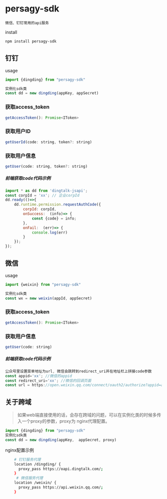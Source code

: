 
# persagy-sdk

`微信、钉钉常用的api服务`

install

```bash
npm install persagy-sdk
```
## 钉钉

usage

```javascript
import {dingding} from "persagy-sdk"

实例化sdk类
const dd = new dingding(appKey, appSecret)
```

### 获取access_token

```javascript
getAccessToken(): Promise<IToken>
```
### 获取用户ID

```javascript
getUserId(code: string, token?: string)
```

### 获取用户信息

```javascript
getUser(code: string, token?: string)
```

#####  前端获取code代码示例

```javascript
import * as dd from 'dingtalk-jsapi';
const corpId = 'xx'; // 企业corpId
dd.ready(()=>{
    dd.runtime.permission.requestAuthCode({
        corpId: corpId,
        onSuccess:  (info)=> {
            const {code} = info;
        },
        onFail:  (err)=> {
            console.log(err)
        }
    });
});
```

## 微信

usage

```javascript
import {weixin} from "persagy-sdk"

实例化sdk类
const wx = new weixin(appId, appSecret)
```

### 获取access_token

```javascript
getAccessToken(): Promise<IToken>
```

### 获取用户信息

```javascript
getUser(code: string)
```
#####  前端获取code代码示例

```javascript
公众号里设置菜单地址为url, 微信会跳转到redirect_uri并在地址栏上拼接code参数
const appid='xx'; //微信的appid
const redirect_uri='xx'; //微信的回调页面
const url = https://open.weixin.qq.com/connect/oauth2/authorize?appid=appid&redirect_uri=redirect_uri&response_type=code&scope=snsapi_userinfo&state=STATE#wechat_redirect
```
## 关于跨域

> 如果web端直接使用的话，会存在跨域的问题，可以在实例化类的时候多传入一个proxy的参数，proxy为 nginx代理配置。

```javascript
import {dingding} from "persagy-sdk"
实例化sdk类
const dd = new dingding(appKey,  appSecret, proxy)
```

nginx配置示例

```bash
    # 钉钉服务代理
    location /dingding/ {
      proxy_pass https://oapi.dingtalk.com/;
    }
     # 微信服务代理
    location /weixin/ {
      proxy_pass https://api.weixin.qq.com/;
    }
```

